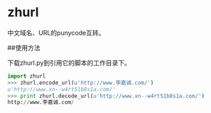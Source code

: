 # zhurl
中文域名、URL的punycode互转。

##使用方法

下载zhurl.py到引用它的脚本的工作目录下。

```python
import zhurl
>>> zhurl.encode_url(u'http://www.李嘉诚.com/')
u'http://www.xn--w4rt51b8s1a.com/'
>>> print zhurl.decode_url(u'http://www.xn--w4rt51b8s1a.com/')
http://www.李嘉诚.com/
```
